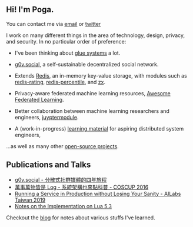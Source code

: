 ## Hi! I'm Poga.

You can contact me via [email](mailto://hi@devpoga.org) or [twitter](https://twitter.com/devpoga)

I work on many different things in the area of technology, design, privacy, and security. In no particular order of preference:

- I've been thinking about [glue systems](/post/2021-09-18_on_glue_systems/) a lot.

- [g0v.social](https://g0v.social), a self-sustainable decentralized social network.

- Extends [Redis](https://redis.io/), an in-memory key-value storage, with modules such as [redis-rating](https://github.com/poga/redis-rating), [redis-percentile](https://github.com/poga/redis-percentile), and [zx](https://github.com/humble-tools/zx).

- Privacy-aware federated machine learning resources, [Awesome Federated Learning](https://github.com/poga/awesome-federated-learning).

- Better collaboration between machine learning researchers and engineers, [juyptermodule](https://github.com/poga/jupytermodule).

- A (work-in-progress) [learning material](/distributed_system/) for aspiring distributed system engineers,

...as well as many other [open-source projects](https://github.com/poga).

## Publications and Talks

- [g0v.social - 分散式社群媒體的四年旅程](https://devpoga.org/post/2020-11-29-g0v.social-journey/)
- [萬事萬物皆是 Log - 系統架構也來點科普 - COSCUP 2016](https://devpoga.org/post/2016-08-20_%E8%90%AC%E4%BA%8B%E8%90%AC%E7%89%A9%E7%9A%86%E6%98%AF-log-%E7%B3%BB%E7%B5%B1%E6%9E%B6%E6%A7%8B%E4%B9%9F%E4%BE%86%E9%BB%9E%E7%A7%91%E6%99%AE/)
- [Running a Service in Production without Losing Your Sanity - AILabs Taiwan 2019](https://www.slideshare.net/slideshow/embed_code/key/weOsOfldcNyPbB)
- [Notes on the Implementation on Lua 5.3](https://poga.github.io/lua53-notes/)

Checkout the [blog](/post/) for notes about various stuffs I've learned.
